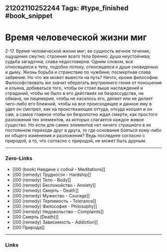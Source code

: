 21202110252244
Tags: #type_finished #book_snippet 
---
# Время человеческой жизни миг

 2-17. Время человеческой жизни миг; ее сущность вечное течение; ощущение смутно; строение всего тела  бренно; душа  неустойчива; судьба  загадочна; слава  недостоверна. Одним словом, все относящееся к телу, подобно потоку, относящееся к душе  сновиденью и дыму. Жизнь  борьба и странствие по чужбине; посмертная слава  забвение. Но что же может вывести на путь? Ничто, кроме философии. Философствовать же  значит оберегать внутреннего гения от поношения и изъяна, добиваться того, чтобы он стоял выше наслаждений и страданий, чтобы не было в его действиях ни безрассудства, ни обмана, ни лицемерия, чтобы не касалось его, делает или не делает чего-либо его ближний, чтобы на все происходящее и данное ему в удел он смотрел, как на проистекающее оттуда, откуда изошел и он сам, а самое главное  чтобы он безропотно ждал смерти, как простого разложения тех элементов, из которых слагается каждое живое существо. Но если для самих элементов нет ничего страшного в их постоянном переходе друг в друга, то где основания бояться кому-либо их общего изменения и разложения? Ведь последнее согласно с природой, а то, что согласно с природой, не может быть дурным.

---
### Zero-Links
 - [[00 (book) Наедине с собой - Meditations]]
 - [[00 (remedy) Трудности - Hardship]]
 - [[00 (remedy) Тело - Body]]
 - [[00 (remedy) Беспокойство - Anxiety]]
 - [[00 (remedy) Смерть - Death]]
 - [[00 (remedy) Мужество - Courage]]
 - [[00 (remedy) Терпимость - Tolerance]]
 - [[00 (remedy) Философия - Philosophy]]
 - [[00 (remedy) Недовольство - Complaints]]
 - [[00 Смерть (Death)]]
 - [[00 (remedy) Зависимость - Addiction]]
 - [[00 Природа]]
---
### Links
